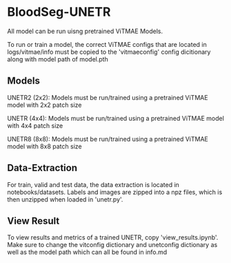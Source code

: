 # BloodSeg-UNETR

All model can be run uisng pretrained ViTMAE Models. 

To run or train a model, the correct ViTMAE configs that are located in logs/vitmae/info must be copied to the 'vitmaeconfig' config dicitionary along with model path of model.pth

## Models 

UNETR2 (2x2): Models must be run/trained using a pretrained ViTMAE model with 2x2 patch size 


UNETR (4x4): Models must be run/trained using a pretrained ViTMAE model with 4x4 patch size 

UNETR8 (8x8): Models must be run/trained using a pretrained ViTMAE model with 8x8 patch size 


## Data-Extraction 
For train, valid and test data, the data extraction is located in notebooks/datasets. Labels and images are zipped into a npz files, which is then unzipped when loaded in 'unetr.py'. 

## View Result 
To view results and metrics of a trained UNETR, copy 'view_results.ipynb'. Make sure to change the vitconfig dictionary and unetconfig dictionary as well as the model path which can all be found in info.md 
